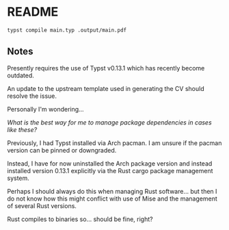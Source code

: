 # README

```sh
typst compile main.typ .output/main.pdf
```

## Notes

Presently requires the use of Typst v0.13.1 which has recently become outdated.

An update to the upstream template used in generating the CV should resolve the issue.

Personally I'm wondering...

_What is the best way for me to manage package dependencies in cases like these?_

Previously, I had Typst installed via Arch pacman.
I am unsure if the pacman version can be pinned or downgraded.

Instead, I have for now uninstalled the Arch package version and instead installed
version 0.13.1 explicitly via the Rust cargo package management system.

Perhaps I should always do this when managing Rust software...
but then I do not know how this might conflict with use of Mise and the management
of several Rust versions.

Rust compiles to binaries so... should be fine, right?
